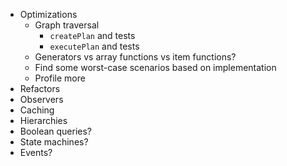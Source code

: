 - Optimizations
  - Graph traversal
    - `createPlan` and tests
    - `executePlan` and tests
  - Generators vs array functions vs item functions?
  - Find some worst-case scenarios based on implementation
  - Profile more
- Refactors
- Observers
- Caching
- Hierarchies
- Boolean queries?
- State machines?
- Events?
